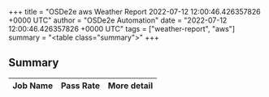 +++
title = "OSDe2e aws Weather Report 2022-07-12 12:00:46.426357826 +0000 UTC"
author = "OSDe2e Automation"
date = "2022-07-12 12:00:46.426357826 +0000 UTC"
tags = ["weather-report", "aws"]
summary = "<table class=\"summary\"></table>"
+++
## Summary

| Job Name | Pass Rate | More detail |
|----------|-----------|-------------|




